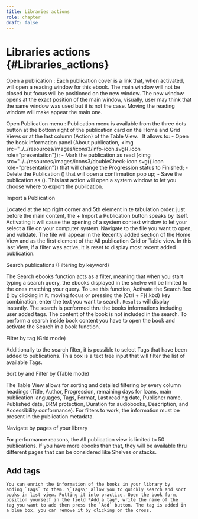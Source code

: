 ```yaml
---
title: Libraries actions
role: chapter
draft: false
---
```


# Libraries actions {#Libraries_actions}

Open a publication
:   Each publication cover is a link that, when activated, will open a
    reading window for this ebook. The main window will not be closed
    but focus will be positioned on the new window. The new window opens
    at the exact position of the main window, visually, user may think
    that the same window was used but it is not the case. Moving the
    reading window will make appear the main one.

Open Publication menu
:   Publication menu is available from the three dots button at the
    bottom right of the publication card on the Home and Grid Views or
    at the last column (Action) of the Table View.
    <img src="../../resources/images/local_en/th3_library_grid_actions.png" class="icon" alt="" role="presentation"/>
    <img src="../../resources/images/local_en/th3_library_table_actions.png" class="icon" alt="" role="presentation"/> It allows to:
    -   Open the book information panel (About publication,
        <img src="../../resources/images/icons3/info-icon.svg){.icon         role="presentation"});
    -   Mark the publication as read
        (<img src="../../resources/images/icons3/doubleCheck-icon.svg){.icon         role="presentation"}) that will change the Progression status to
        Finished;
    -   Delete the Publication
        (<img src="../../resources/images/icons3/bin-icon.svg" class="icon" alt="" role="presentation"/>) that will open a confirmation pop up;
    -   Save the publication as
        (<img src="../../resources/images/icons3/SaveAs-icon.svg" class="icon" alt="" role="presentation"/>). This last action will open a system
        window to let you choose where to export the publication.

Import a Publication

   Located at the top right corner and 5th element in te tabulation
    order, just before the main content, the <span class="ui_button">+ Import a
    Publication</span> button speaks by itself. Activating it will
    cause the opening of a system context window to let your select a
    file on your computer system. Navigate to the file you want to open,
    and validate. The file will appear in the Recently added section of
    the Home View and as the first element of the All publication Grid
    or Table view. In this last View, if a filter was active, it is
    reset to display most recent added publication.

Search publications (Filtering by keyword)

   The Search ebooks function acts as a filter, meaning that when you
    start typing a search query, the ebooks displayed in the shelve will
    be limited to the ones matching your query. To use this function,
    Activate the Search Box
    (<img src="../../resources/images/icons3/search-icon.svg" class="icon" alt="" role="presentation"/>) by clicking in it, moving focus or pressing
    the [Ctrl + F]{.kbd} key combination, enter the text you want to
    search. `Results` will display instantly. The search is performed
    thru the books informations including user added tags. The content
    of the book is not included in the search. To perform a search
    inside book content you have to open the book and activate the
    Search in a book function.

Filter by tag (Grid mode)

  Additionally to the search filter, it is possible to select Tags
    that have been added to publications. This box is a text free input
    that will filter the list of available Tags.

Sort by and Filter by (Table mode)

   The Table View allows for sorting and detailed filtering by every
    column headings (Title, Author, Progression, remaining days for
    loans, main publication languages, Tags, Format, Last reading date,
    Publisher name, Published date, DRM protection, Duration for
    audiobooks, Description, and Accessibility conformance). For filters
    to work, the information must be present in the publication
    metadata.

Navigate by pages of your library

   For performance reasons, the All publication view is limited to 50
    publications. If you have more ebooks than that, they will be
    available thru different pages that can be considered like Shelves
    or stacks.
    <img src="../../resources/images/local_en/th3_library_pages.png" class="icon" alt="" role="presentation"/>

## Add tags

    You can enrich the information of the books in your library by
    adding `Tags` to them. \`Tags\' allow you to quickly search and sort
    books in list view. Putting it into practice. Open the book form,
    position yourself in the field *Add a tag*, write the name of the
    tag you want to add then press the `Add` button. The tag is added in
    a blue box, you can remove it by clicking on the cross.
